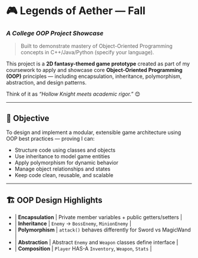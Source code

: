 # 🎮 Legends of Aether — Fall  
### *A College OOP Project Showcase*

> Built to demonstrate mastery of Object-Oriented Programming concepts in C++/Java/Python (specify your language).

This project is a **2D fantasy-themed game prototype** created as part of my coursework to apply and showcase core **Object-Oriented Programming (OOP)** principles — including encapsulation, inheritance, polymorphism, abstraction, and design patterns.

Think of it as *“Hollow Knight meets academic rigor.”* 😊

---

## 🎯 Objective

To design and implement a modular, extensible game architecture using OOP best practices — proving I can:

- Structure code using classes and objects
- Use inheritance to model game entities
- Apply polymorphism for dynamic behavior
- Manage object relationships and states
- Keep code clean, reusable, and scalable

---

## 🏗️ OOP Design Highlights
- | **Encapsulation** | Private member variables + public getters/setters        |
- | **Inheritance**   | `Enemy` → `BossEnemy`, `MinionEnemy`                     |
- | **Polymorphism**  | `attack()` behaves differently for Sword vs MagicWand    |
- | **Abstraction**   | Abstract `Enemy` and `Weapon` classes define interface   |
- | **Composition**   | `Player` HAS-A `Inventory`, `Weapon`, `Stats`            |


